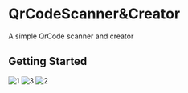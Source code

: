 # QrCodeScanner&Creator

A simple QrCode scanner and creator

## Getting Started
![1](https://github.com/IamHuaruHafiz/QrCodeScanner/assets/127285434/f2101a36-324c-43ef-991d-7befc0e8c689)
![3](https://github.com/IamHuaruHafiz/QrCodeScanner/assets/127285434/8b97a64e-5831-442c-83d1-cb9593c68564)
![2](https://github.com/IamHuaruHafiz/QrCodeScanner/assets/127285434/b45a8365-8a0a-4a27-a810-e63913541638)
